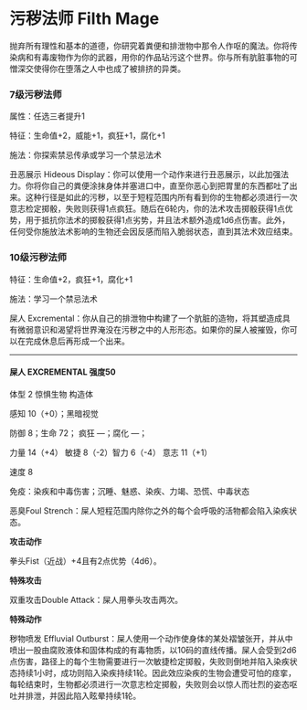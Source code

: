 # 污秽法师 Filth Mage

抛弃所有理性和基本的道德，你研究着粪便和排泄物中那令人作呕的魔法。你将传染病和有毒废物作为你的武器，用你的作品玷污这个世界。你与所有肮脏事物的可憎深交使得你在堕落之人中也成了被排挤的异类。

### 7级污秽法师

属性：任选三者提升1

特征：生命值+2，威能+1，疯狂+1，腐化+1

施法：你探索禁忌传承或学习一个禁忌法术

丑恶展示 Hideous
Display：你可以使用一个动作来进行丑恶展示，以此加强法力。你将你自己的粪便涂抹身体并塞进口中，直至你恶心到把胃里的东西都吐了出来。这种行径是如此的污秽，以至于短程范围内所有看到你的生物都必须进行一次意志检定掷骰，失败则获得1点疯狂。随后在6轮内，你的法术攻击掷骰获得1点优势，用于抵抗你法术的掷骰获得1点劣势，并且法术额外造成1d6点伤害。此外，任何受你施放法术影响的生物还会因反感而陷入脆弱状态，直到其法术效应结束。

### 10级污秽法师

特征：生命值+2，疯狂+1，腐化+1

施法：学习一个禁忌法术

屎人
Excremental：你从自己的排泄物中构建了一个肮脏的造物，将其塑造成具有微弱意识和渴望将世界淹没在污秽之中的人形形态。如果你的屎人被摧毁，你可以在完成休息后再形成一个出来。

------------------------------------------------------------------------

#### **屎人** EXCREMENTAL 强度50

体型 2 惊惧生物 构造体

感知 10（+0）；黑暗视觉

防御 8；生命 72； 疯狂 —；腐化 —；

力量 14（+4） 敏捷 8（-2）智力 6（-4） 意志 11（+1）

速度 8

免疫：染疾和中毒伤害；沉睡、魅惑、染疾、力竭、恐慌、中毒状态

恶臭Foul
Strench：屎人短程范围内除你之外的每个会呼吸的活物都会陷入染疾状态。

**攻击动作**

拳头Fist（近战）+4且有2点优势（4d6）。

**特殊攻击**

双重攻击Double Attack：屎人用拳头攻击两次。

**特殊动作**

秽物喷发 Effluvial
Outburst：屎人使用一个动作使身体的某处褶皱张开，并从中喷出一股由腐败液体和固体构成的有毒物质，以10码的直线传播。屎人会受到2d6点伤害，路径上的每个生物需要进行一次敏捷检定掷骰，失败则倒地并陷入染疾状态持续1小时，成功则陷入染疾持续1轮。因此效应染疾的生物会遭受可怕的痉挛，每轮结束时，生物都必须进行一次意志检定掷骰，失败则会以惊人而壮烈的姿态呕吐并排泄，并因此陷入眩晕持续1轮。
